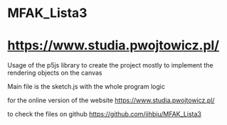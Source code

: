 # MFAK_Lista3
# https://www.studia.pwojtowicz.pl/

Usage of the p5js library to create the project
mostly to implement the rendering objects on the canvas

Main file is the sketch.js with the whole program logic

for the online version of the website
https://www.studia.pwojtowicz.pl/

to check the files on github
https://github.com/jihbiu/MFAK_Lista3